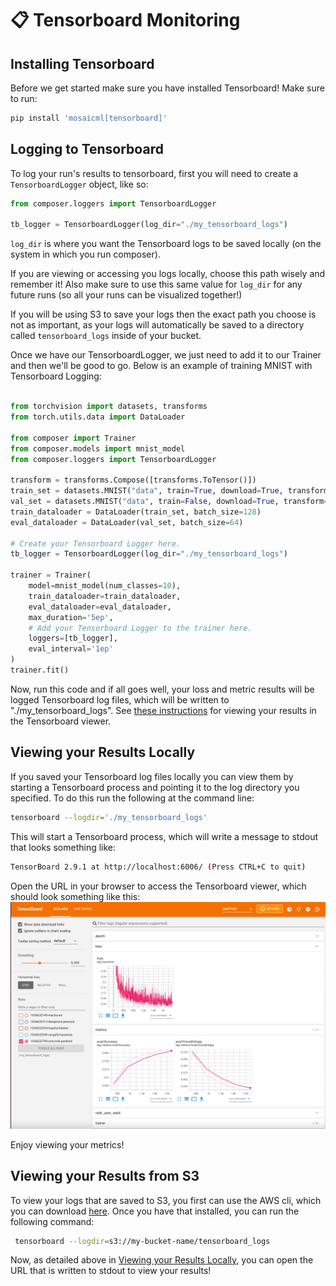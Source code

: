 # 📋 Tensorboard Monitoring

## Installing Tensorboard
Before we get started make sure you have installed Tensorboard!
Make sure to run:

<!--pytest.mark.skip-->
```bash
pip install 'mosaicml[tensorboard]'
```

## Logging to Tensorboard
To log your run's results to tensorboard, first you will need to create a `TensorboardLogger`
object, like so:

<!--pytest.mark.skip-->
```python
from composer.loggers import TensorboardLogger

tb_logger = TensorboardLogger(log_dir="./my_tensorboard_logs")
```

`log_dir` is where you want the Tensorboard logs to be saved locally (on the system in which you run composer).

 If you are viewing or accessing you logs locally, choose this path wisely and remember it! Also make sure to use this same value for `log_dir` for any future runs (so all your runs can be visualized together!)

 If you will be using S3 to save your logs then the exact path you choose is not as important, as your logs will automatically
 be saved to a directory called `tensorboard_logs` inside of your bucket.

 Once we have our TensorboardLogger, we just need to add it to our Trainer and then we'll be good to go. Below is an example of training MNIST with Tensorboard Logging:

<!--pytest.mark.skip-->
```python

from torchvision import datasets, transforms
from torch.utils.data import DataLoader

from composer import Trainer
from composer.models import mnist_model
from composer.loggers import TensorboardLogger

transform = transforms.Compose([transforms.ToTensor()])
train_set = datasets.MNIST("data", train=True, download=True, transform=transform)
val_set = datasets.MNIST("data", train=False, download=True, transform=transform)
train_dataloader = DataLoader(train_set, batch_size=128)
eval_dataloader = DataLoader(val_set, batch_size=64)

# Create your Tensorboard Logger here.
tb_logger = TensorboardLogger(log_dir="./my_tensorboard_logs")

trainer = Trainer(
    model=mnist_model(num_classes=10),
    train_dataloader=train_dataloader,
    eval_dataloader=eval_dataloader,
    max_duration='5ep',
    # Add your Tensorboard Logger to the trainer here.
    loggers=[tb_logger],
    eval_interval='1ep'
)
trainer.fit()
```

Now, run this code and if all goes well, your loss and metric results will be logged Tensorboard log files, which will be written to "./my_tensorboard_logs".
See [these instructions](#viewing-your-results-locally) for viewing your results in the Tensorboard viewer.


## Viewing your Results Locally
If you saved your Tensorboard log files locally you can view them by starting a Tensorboard process and pointing it to the log directory you specified. To do this run the following at the command line:

<!--pytest.mark.skip-->
```bash
tensorboard --logdir='./my_tensorboard_logs'
```

This will start a Tensorboard process, which will write a message to stdout that looks something like:

<!--pytest.mark.skip-->
```bash
TensorBoard 2.9.1 at http://localhost:6006/ (Press CTRL+C to quit)
```

Open the URL in your browser to access the Tensorboard viewer, which should look something like this:
![tb_screenshot](../_images/tensorboard_screenshot.png)

Enjoy viewing your metrics!


## Viewing your Results from S3
To view your logs that are saved to S3, you first can use the AWS cli, which you can download [here](https://aws.amazon.com/cli/). Once you have that installed, you can run the following command:

<!--pytest.mark.skip-->
```bash
 tensorboard --logdir=s3://my-bucket-name/tensorboard_logs
```

Now, as detailed above in [Viewing your Results Locally](#viewing-your-results-locally),
you can open the URL that is written to stdout to view your results!
